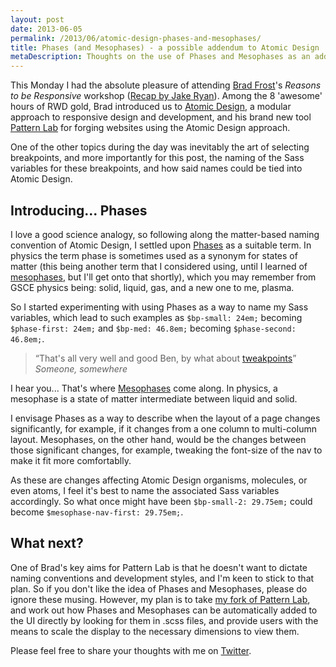 ```yaml
---
layout: post
date: 2013-06-05
permalink: /2013/06/atomic-design-phases-and-mesophases/
title: Phases (and Mesophases) - a possible addendum to Atomic Design
metaDescription: Thoughts on the use of Phases and Mesophases as an addendum to Atomic Design, to describe breakpoints and tweakpoints
---
```

This Monday I had the absolute pleasure of attending [Brad Frost](http://bradfrostweb.com/)'s _Reasons to be Responsive_ workshop ([Recap by Jake Ryan](http://www.jrayson.co.uk/blog/130603-reasons-to-be-awesome)). Among the 8 'awesome' hours of RWD gold, Brad introduced us to [Atomic Design](http://bradfrostweb.com/blog/link/atomic-design/), a modular approach to responsive design and development, and his brand new tool [Pattern Lab](http://patternlab.bradfrostweb.com/) for forging websites using the Atomic Design approach.

One of the other topics during the day was inevitably the art of selecting breakpoints, and more importantly for this post, the naming of the Sass variables for these breakpoints, and how said names could be tied into Atomic Design.

## Introducing... Phases

I love a good science analogy, so following along the matter-based naming convention of Atomic Design, I settled upon [Phases](http://en.wikipedia.org/wiki/Phase_(matter)) as a suitable term. In physics the term phase is sometimes used as a synonym for states of matter (this being another term that I considered using, until I learned of [mesophases](http://en.wikipedia.org/wiki/Mesophase), but I'll get onto that shortly), which you may remember from GSCE physics being: solid, liquid, gas, and a new one to me, plasma.

So I started experimenting with using Phases as a way to name my Sass variables, which lead to such examples as `$bp-small: 24em;` becoming `$phase-first: 24em;` and `$bp-med: 46.8em;` becoming `$phase-second: 46.8em;`.

> <q>That's all very well and good Ben, by what about [tweakpoints](http://adactio.com/journal/6044/)</q>
> <cite>Someone, somewhere</cite>

I hear you... That's where [Mesophases](http://en.wikipedia.org/wiki/Mesophase) come along. In physics, a mesophase is a state of matter intermediate between liquid and solid.

I envisage Phases as a way to describe when the layout of a page changes significantly, for example, if it changes from a one column to multi-column layout. Mesophases, on the other hand, would be the changes between those significant changes, for example, tweaking the font-size of the nav to make it fit more comfortablly.

As these  are changes affecting Atomic Design organisms, molecules, or even atoms, I feel it's best to name the associated Sass variables accordingly. So what once might have been `$bp-small-2: 29.75em;` could become `$mesophase-nav-first: 29.75em;`.

##  What next?

One of Brad's key aims for Pattern Lab is that he doesn't want to dictate naming conventions and development styles, and I'm keen to stick to that plan. So if you don't like the idea of Phases and Mesophases, please do ignore these musing. However, my plan is to take [my fork of Pattern Lab](https://github.com/benedfit/patternlab), and work out how Phases and Mesophases can be automatically added to the UI directly by looking for them in .scss files, and provide users with the means to scale the display to the necessary dimensions to view them.

Please feel free to share your thoughts with me on [Twitter](https://twitter.com/benedfit).
